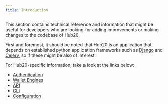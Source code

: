 ```yaml
---
title: Introduction
---
```


This section contains technical reference and information that might
be useful for developers who are looking for adding improvements or
making changes to the codebase of Hub20.

First and foremost, it should be noted that Hub20 is an application
that depends on established python application frameworks such as
[Django](https://docs.djangoproject.com/en/3.2/ref/) and
[Celery](https://docs.celeryproject.org/en/stable/reference/index.html),
so if these might be also of interest.

For Hub20-specific information, take a look at the links below:


  - [Authentication](./authentication.md)
  - [Wallet Engines](./wallets.md)
  - [API](./api.md)
  - [CLI](./cli.md)
  - [Configuration](./configuration.md)
